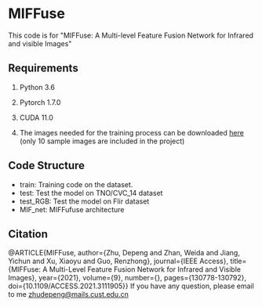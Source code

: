 # MIFFuse

This code is for "MIFFuse: A Multi-level Feature Fusion Network for Infrared and visible Images"



## Requirements

1. Python 3.6

2. Pytorch 1.7.0

3. CUDA 11.0
4. The images needed for the training process can be downloaded [here](https://1drv.ms/u/s!Ak33bhBC1gcvgaktJUQV7sMoOiqXAw?e=KGIOqH) (only 10 sample images are included in the project)

## Code Structure

 - train: Training code  on the dataset.
 - test: Test the model on TNO/CVC_14 dataset
 - test_RGB: Test the model on Flir dataset
 - MIF_net: MIFFufuse architecture  
## Citation
@ARTICLE{MIFFuse,
  author={Zhu, Depeng and Zhan, Weida and Jiang, Yichun and Xu, Xiaoyu and Guo, Renzhong},
  journal={IEEE Access}, 
  title={MIFFuse: A Multi-Level Feature Fusion Network for Infrared and Visible Images}, 
  year={2021},
  volume={9},
  number={},
  pages={130778-130792},
  doi={10.1109/ACCESS.2021.3111905}}
If you have any question, please email to me <zhudepeng@mails.cust.edu.cn>
